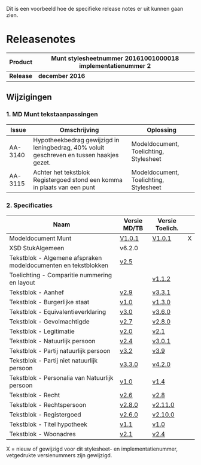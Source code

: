 Dit is een voorbeeld hoe de specifieke release notes er uit kunnen gaan zien.
# Releasenotes


| **Product** | **Munt stylesheetnummer 20161001000018  implementatienummer 2** |
| ---------- | ------------- |
| **Release** | **december 2016** |


## Wijzigingen

### 1. MD Munt tekstaanpassingen

| **Issue** | **Omschrijving** | **Oplossing** |
| --- | --- | --- |
| AA-3140 | Hypotheekbedrag gewijzigd in leningbedrag, 40% voluit geschreven en tussen haakjes gezet. | Modeldocument, Toelichting, Stylesheet |
| AA-3115 | Achter het tekstblok Registergoed stond een komma in plaats van een punt | Modeldocument, Toelichting, Stylesheet |


### 2. Specificaties
| Naam| Versie MD/TB| Versie Toelich.|   |
| --- | --- | --- | --- |
Modeldocument Munt| [V1.0.1](/modeldocumenten/18.%20Hypotheek%20Munt/20161001000018/Modeldocument%20Munt%20v1.0.1.docx)| [V1.0.1](/modeldocumenten/18.%20Hypotheek%20Munt/20161001000018/Toelichting%20modeldocument%20Munt%20hypotheek%20v1.0.1.docx)| X |
XSD StukAlgemeen| v6.2.0| []()|   |
Tekstblok - Algemene afspraken modeldocumenten en tekstblokken | [v2.5](/tekstblokken/Tekstblok%20-%20Algemene%20afspraken%20modeldocumenten%20en%20tekstblokken%20v2.5.docx)| []()|   |
Toelichting - Comparitie nummering en layout | []()| [v1.1.2](/tekstblokken/Toelichting%20-%20Comparitie%20nummering%20en%20layout%20v1.1.2.docx)|   |
Tekstblok - Aanhef | [v2.9](/tekstblokken/Tekstblok%20-%20Aanhef%20v2.9.docx)| [v3.3.1](/tekstblokken/Toelichting%20Tekstblok%20-%20Aanhef%202.9%20-%20v3.3.1.docx)|   |
Tekstblok - Burgerlijke staat | [v1.0](/tekstblokken/Tekstblok%20-%20Burgerlijke%20staat%20v1.0.docx)| [v1.3.0](/tekstblokken/Toelichting%20Tekstblok%20-%20Burgerlijke%20staat%201.0%20-%20v1.3.docx)|   |
Tekstblok - Equivalentieverklaring | [v3.0](/tekstblokken/Tekstblok%20-%20Equivalentieverklaring%20v3.0.docx)| [v3.6.0](/tekstblokken/Toelichting%20Tekstblok%20-%20Equivalentieverklaring%203.0%20-%20v3.6.0.docx)|   |
Tekstblok - Gevolmachtigde | [v2.7](/tekstblokken/Tekstblok%20-%20Gevolmachtigde%20v2.7.docx)| [v2.8.0](/tekstblokken/Toelichting%20Tekstblok%20-%20Gevolmachtigde%202.7%20-%20v2.8.0.docx)|   |
Tekstblok - Legitimatie | [v2.0](/tekstblokken/Tekstblok%20-%20Legitimatie%20v2.0.docx)| [v2.1](/tekstblokken/Toelichting%20Tekstblok%20-%20Legitimatie%202.0%20-%20v2.1.docx)|   |
Tekstblok - Natuurlijk persoon | [v2.4](/tekstblokken/Tekstblok%20-%20Natuurlijk%20persoon%20v2.4.docx)| [v3.0.1](/tekstblokken/Toelichting%20Tekstblok%20-%20Natuurlijk%20persoon%202.4%20-%20v3.0.1.docx)|   |
Tekstblok - Partij natuurlijk persoon | [v3.2](/tekstblokken/Tekstblok%20-%20Partij%20natuurlijk%20persoon%20v3.2.docx)| [v3.9](/tekstblokken/Toelichting%20Tekstblok%20-%20Partij%20natuurlijk%20persoon%203.2%20-%20v3.9.docx)|   |
Tekstblok - Partij niet natuurlijk persoon | [v3.3.0](/tekstblokken/Tekstblok%20-%20Partij%20niet%20natuurlijk%20persoon%20v3.3.0.docx)| [v4.2.0](/tekstblokken/Toelichting%20Tekstblok%20-%20Partij%20niet%20natuurlijk%20persoon%203.3.0%20-%20v4.2.0.docx)|   |
Tekstblok - Personalia van Natuurlijk persoon | [v1.0](/tekstblokken/Tekstblok%20-%20Personalia%20van%20Natuurlijk%20persoon%20v1.0.docx)| [v1.4](/master/tekstblokken/Toelichting%20Tekstblok%20-%20Personalia%20van%20Natuurlijk%20persoon%201.0%20-%20v1.4.docx)|   |
Tekstblok - Recht | [v2.6](/tekstblokken/Tekstblok%20-%20Recht%20v2.6.docx)| [v2.8](/tekstblokken/Toelichting%20Tekstblok%20-%20Recht%202.6%20-%20v2.8.docx)|   |
Tekstblok - Rechtspersoon | [v2.8.0](/tekstblokken/Tekstblok%20-%20Rechtspersoon%20v2.8.0.docx)| [v2.11.0](/tekstblokken/Toelichting%20Tekstblok%20-%20Rechtspersoon%202.8.0%20-%20v2.11.0.docx)|   |
Tekstblok - Registergoed | [v2.6.0](/tekstblokken/Tekstblok%20-%20Registergoed%20v2.6.0.docx)| [v2.10.0](/tekstblokken/Toelichting%20Tekstblok%20-%20Registergoed%202.6.0%20-%20v2.10.0.docx)|   |
Tekstblok - Titel hypotheek | [v1.1](/tekstblokken/Tekstblok%20-%20Titel%20hypotheek%20v1.1.docx)| [v1.0](/tekstblokken/Toelichting%20Tekstblok%20-%20Titel%20Hypotheekakten%201.1%20-%20v1.0.docx)|   |
Tekstblok - Woonadres | [v2.1](/tekstblokken/Tekstblok%20-%20Woonadres%20v2.1.docx)| [v2.4](/tekstblokken/Toelichting%20Tekstblok%20-%20Woonadres%202.1%20-%20v2.4.docx)|   |

X = nieuw of gewijzigd voor dit stylesheet- en implementatienummer, vetgedrukte versienummers zijn gewijzigd.
